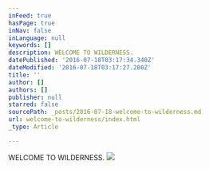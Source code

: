 ```yaml
---
inFeed: true
hasPage: true
inNav: false
inLanguage: null
keywords: []
description: WELCOME TO WILDERNESS.
datePublished: '2016-07-18T03:17:34.340Z'
dateModified: '2016-07-18T03:17:27.200Z'
title: ''
author: []
authors: []
publisher: null
starred: false
sourcePath: _posts/2016-07-18-welcome-to-wilderness.md
url: welcome-to-wilderness/index.html
_type: Article

---
```

WELCOME TO WILDERNESS.
![](https://the-grid-user-content.s3-us-west-2.amazonaws.com/76d722fc-28f8-4ae4-a138-e867686723d8.jpg)